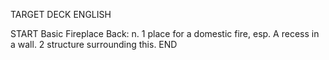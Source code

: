 TARGET DECK
ENGLISH

START
Basic
Fireplace
Back: n. 1 place for a domestic fire, esp. A recess in a wall. 2 structure surrounding this.
END
